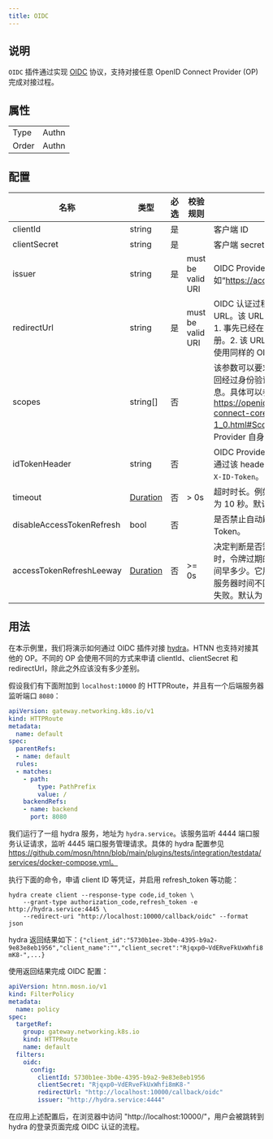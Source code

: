 ```yaml
---
title: OIDC
---
```


## 说明

`OIDC` 插件通过实现 [OIDC](https://openid.net/developers/how-connect-works/) 协议，支持对接任意 OpenID Connect Provider (OP) 完成对接过程。

## 属性

|       |         |
|-------|---------|
| Type  | Authn   |
| Order | Authn   |

## 配置

| 名称                      | 类型                                        | 必选 | 校验规则          | 说明                                                                                                                                                    |
|---------------------------|---------------------------------------------|------|-------------------|---------------------------------------------------------------------------------------------------------------------------------------------------------|
| clientId                  | string                                      | 是   |                   | 客户端 ID                                                                                                                                               |
| clientSecret              | string                                      | 是   |                   | 客户端 secret                                                                                                                                           |
| issuer                    | string                                      | 是   | must be valid URI | OIDC Provider 的 URI，如“https://accounts.google.com”                                                                                                  |
| redirectUrl               | string                                      | 是   | must be valid URI | OIDC 认证过程中重定向用户的 URL。该 URL 需要满足两个条件：1. 事先已经在 OIDC Provider 中注册。2. 该 URL 和用户访问的 URL 使用同样的 OIDC 插件配置。   |
| scopes                    | string[]                                    | 否   |                   | 该参数可以要求 OIDC Provider 返回经过身份验证的用户的更多信息。具体可以参考 https://openid.net/specs/openid-connect-core-1_0.html#ScopeClaims 和所用的 Provider 自身的文档。 |
| idTokenHeader             | string                                      | 否   |                   | OIDC Provider 返回的 ID Token 将通过该 header 传给上游。默认为 `X-ID-Token`。                                                                            |
| timeout                   | [Duration](../../type#duration)             | 否   | > 0s              | 超时时长。例如，`10s` 表示超时时间为 10 秒。默认值为 3s。                                                                                              |
| disableAccessTokenRefresh | bool                                        | 否   |                   | 是否禁止自动刷新 Access Token。                                                                                                                        |
| accessTokenRefreshLeeway  | [Duration](../../type#duration)             | 否   | >= 0s             | 决定判断是否需要刷新过期令牌时，令牌过期的时间比实际过期时间早多少。它用于避免因客户端与服务器时间不匹配而导致自动刷新失败。默认为 10 秒。           |

## 用法

在本示例里，我们将演示如何通过 OIDC 插件对接 [hydra](https://github.com/ory/hydra)。HTNN 也支持对接其他的 OP。不同的 OP 会使用不同的方式来申请 clientId、clientSecret 和 redirectUrl，除此之外应该没有多少差别。

假设我们有下面附加到 `localhost:10000` 的 HTTPRoute，并且有一个后端服务器监听端口 `8080`：

```yaml
apiVersion: gateway.networking.k8s.io/v1
kind: HTTPRoute
metadata:
  name: default
spec:
  parentRefs:
  - name: default
  rules:
  - matches:
    - path:
        type: PathPrefix
        value: /
    backendRefs:
    - name: backend
      port: 8080
```

我们运行了一组 hydra 服务，地址为 `hydra.service`。该服务监听 4444 端口服务认证请求，监听 4445 端口服务管理请求。具体的 hydra 配置参见 https://github.com/mosn/htnn/blob/main/plugins/tests/integration/testdata/services/docker-compose.yml。

执行下面的命令，申请 client ID 等凭证，并启用 refresh_token 等功能：

```shell
hydra create client --response-type code,id_token \
	--grant-type authorization_code,refresh_token -e http://hydra.service:4445 \
	--redirect-uri "http://localhost:10000/callback/oidc" --format json
```

hydra 返回结果如下：`{"client_id":"5730b1ee-3b0e-4395-b9a2-9e83e8eb1956","client_name":"","client_secret":"Rjqxp0~VdERveFkUxWhfi8mK8-",...}`

使用返回结果完成 OIDC 配置：

```yaml
apiVersion: htnn.mosn.io/v1
kind: FilterPolicy
metadata:
  name: policy
spec:
  targetRef:
    group: gateway.networking.k8s.io
    kind: HTTPRoute
    name: default
  filters:
    oidc:
      config:
        clientId: 5730b1ee-3b0e-4395-b9a2-9e83e8eb1956
        clientSecret: "Rjqxp0~VdERveFkUxWhfi8mK8-"
        redirectUrl: "http://localhost:10000/callback/oidc"
        issuer: "http://hydra.service:4444"
```

在应用上述配置后，在浏览器中访问 "http://localhost:10000/"，用户会被跳转到 hydra 的登录页面完成 OIDC 认证的流程。
